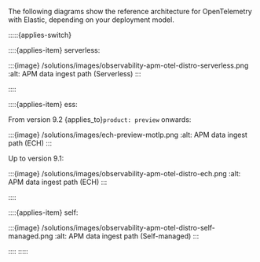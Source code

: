 The following diagrams show the reference architecture for OpenTelemetry with Elastic, depending on your deployment model.

:::::{applies-switch}

::::{applies-item} serverless:

:::{image} /solutions/images/observability-apm-otel-distro-serverless.png
:alt: APM data ingest path (Serverless)
:::

::::

::::{applies-item} ess:

From version 9.2 {applies_to}`product: preview` onwards:

:::{image} /solutions/images/ech-preview-motlp.png
:alt: APM data ingest path (ECH)
:::

Up to version 9.1:

:::{image} /solutions/images/observability-apm-otel-distro-ech.png
:alt: APM data ingest path (ECH)
:::

::::

::::{applies-item} self:

:::{image} /solutions/images/observability-apm-otel-distro-self-managed.png
:alt: APM data ingest path (Self-managed)
:::

::::
:::::
